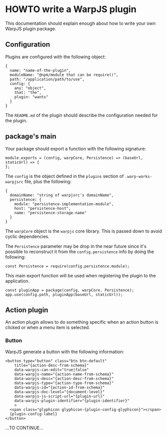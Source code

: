 # HOWTO write a WarpJS plugin

This documentation should explain enough about how to write your own WarpJS
plugin package.

## Configuration

Plugins are configured with the following object:

    {
      name: "name-of-the-plugin",
      moduleName: "@npm/module that can be require()",
      path: "/application/path/to/use",
      config: {
        any: "object",
        that: "the",
        plugin: "wants"
      }
    }

The `README.md` of the plugin should describe the configuration needed for the
plugin.


## package's main

Your package should export a function with the following signature:

    module.exports = (config, warpCore, Persistence) => (baseUrl, staticUrl) => {
    };

The `config` is the object defined in the `plugins` section of
`.warp-works-warpjsrc` file, plus the following:

    {
      domainName: "string of warpjsrc's domainName",
      persistence: {
        module: "persistence-implementation-module",
        host: "persistence-host",
        name: "persistence-storage-name"
      }
    }

The `warpCore` object is the `warpjs` core library. This is passed down to avoid
cyclic dependencies.

The `Persistence` parameter may be drop in the near future since it's possible to
reconstruct it from the `config.persistence` info by doing the following:

    const Persistence = require(config.persistence.module);

This main export function will be used when registering the plugin to the
application.

    const pluginApp = package(config, warpCore, Persistence);
    app.use(config.path, pluginApp(baseUrl, staticUrl));

## Action plugin

An action plugin allows to do something specific when an action button is
clicked or when a menu item is selected.

### Button

WarpJS generate a button with the following information:

    <button type="button" class="btn btn-default"
        title="{action-desc-from-schema}"
        data-warpjs-can-edit="true|false"
        data-warpjs-name="{action-name-from-schema}"
        data-warpjs-desc="{action-desc-from-schema}"
        data-warpjs-type="{action-type-from-schema}"
        data-warpjs-id="{action-id-from-schema}"
        data-warpjs-doc-level="{document-level}"
        data-warpjs-js-script-url="{plugin-url}"
        data-warpjs-plugin-identifier="{plugin-identifier}"
        >
      <span class="glyphicon glyphicon-{plugin-config-glyphicon}"></span>
      {plugin-config-label}
    </button>

...TO CONTINUE...

